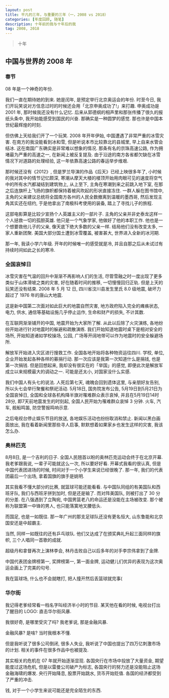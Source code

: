 ```yaml
---
layout: post
title: 平凡的三年，与重要的三年（一，2008 vs 2018）
categories: [年度回顾, 随笔]
description: 十年前的我与十年后的我
tag: 2008, 2018
---
```


> 十年

## 中国与世界的 2008 年

### 春节

08 年是一个神奇的年份.

我们一直在期待她的到来. 她是闰年, 是预定举行北京奥运会的年份. 时至今日, 我们开玩笑说对方信息过时的时候还会用「北京申奥成功了!」来打趣. 申奥成功是 2001 年, 那时候我还没有什么记忆. 后来从郭德纲的相声里和那张传播了很久的报纸头条中, 我开始能感受到国民的兴奋. 那确实是一种圆梦的感觉. 那也许是中国本世纪最辉煌的时刻.

但仿佛上天给我们开了一个玩笑. 2008 年开年伊始, 中国遭遇了非常严重的冰雪灾害. 在南方的我没能看到冰和雪, 但是听说本市比较靠北的县城里, 早上自来水管会结冰. 这在南国广东确实是非常难以想象的情况. 那条有名的京珠高速公路, 作为拥堵最为严重的高速之一, 在新闻上被反复提及. 由于沿途的南方各省都欠缺在冰雪情况下对道路的处理经验, 这一年依靠高速公路的春运举步维艰.

那时候还没有《2012》, 但是罗兰导演的作品《后天》已经上映很多年了, 小时候的我对其中的情节记忆颇深, 寒潮从摩天大楼的楼顶开始用肉眼可见的速度将空气中的所有水汽都凝结到建筑物上, 从上至下, 主角在寒潮到来之前跳入地下室, 在那之后连旗杆上飞扬的旗帜都保持着被风吹起的形状直接冻住. 一群人躲在图书馆中, 主角的父亲建议总统将全国南方各州的人民全数撤离到温暖的墨西哥, 然后发现主角其实还在纽约, 于是他拿出了南极科考使用的装备, 踏上了寻找儿子的旅程.

这部电影算是比较少宣扬个人英雄主义的一部片子. 主角的父亲并非史泰龙这样一个人拯救一切的孤胆英雄. 他只是一个气象学家, 他做好了他的本职工作. 他也是一个想要救他儿子的父亲, 像天底下绝大多数的父亲一样. 结局他们没有改变太多, 一家人重新团聚. 美国大部分国土遭到冰雪覆盖, 被害甚大, 世界进入全新的冰河期.

那一年, 我读小学六年级. 开年的时候唯一的感受就是冷, 并且自那之后从未试过有持续时间如此之长的寒冷.

### 全国哀悼日

冰雪灾害在气温的回升中渐渐不再影响人们的生活, 尽管雪融之时一度出现了更多类似于山体滑坡之类的灾害, 好在随着时间的推移, 一切慢慢回归正轨. 但是上天的玩笑还没有结束. 2008 年 5 月 12 日, 四川省汶川县发生里氏 8.0 级地震, 破坏力超过了 1976 年的唐山大地震.

这是新中国第二次面对如此巨大的地震自然灾害, 地方政府陷入完全的瘫痪状态, 电力, 供水, 通信等基础设施几乎停止运作, 生命和财产的损失, 不计其数.

在互联网渐渐铺开的中国, 地震开始为大家所了解. 从此以后除了火灾演练, 各地纷纷开始进行针对地震时的躲避和疏散演练. 我们开始知道地震时桌下是相对安全的场所, 开始知道诸如学校操场, 公园, 广场等开阔地带可以作为地震时的安全躲避场所.

解放军开始进入灾区进行搜救工作. 全国各地开始将各种物资运往四川. 学校, 单位, 企业开始发起各种各样的募捐行动. 那一次应该是我第一次知道什么是捐钱, 也是第一次捐钱. 但是回想起来, 我却没有很实在的「举国」的感觉, 即便此次是解放军成立以来规模最大的调动之一. 可能是还太小, 对国家没什么实感.

我们中国人有头七的说法. 人死后第七天, 魂魄会回到遗体这里, 与亲朋好友告别, 所以头七会举行聚餐和祭祀活动. 5月18日, 国务院发布公告, 5月19日到5月21日为全国哀悼日, 全国和全球各机构降半旗对罹难群众表示哀悼, 并且在5月19日14时28分, 即7天前地震发生的时刻起, 全国人民开始为罹难群众哀悼 3 分钟. 火车, 汽车, 舰船鸣笛, 防空警报鸣响示意.

之后电视台停止娱乐节目的放送, 各地娱乐活动也纷纷取消和禁止. 新闻以黑白画面放出, 我在看着新闻里那些寻人启事, 默默想着如果家乡也发生这样的灾害, 我该怎么办.

### 奥林匹克

8月8日, 是一个吉利的日子. 全国人民翘首以盼的奥林匹克运动会终于在北京开幕. 我老爹跟我说, 一辈子可能就这么一次, 所以要好好看. 开幕式我看的很认真, 但是中国代表团进场的时候, 时间对于一个小学生来说已经很晚了. 那一年, 我们的代表团最后一个出场, 拿着国旗的旗手是姚明.

其实我看不懂大部分的比赛, 就篮球可能还能看看. 与中国队同组的有美国队和西班牙队, 我们与西班牙拼到加时, 但是还是输了. 而对阵美国队, 则被打出了 30 分的分差. 在八强遇到了立陶宛, 中国男篮老八的命运还是没能在主场被改变. 那个被称为联盟第一中锋的男人, 也只能落寞地叉腰低头.

而国足, 也是一如既往. 那一年广州的那支足球队还没有更名恒大, 山东鲁能和北京国安还是中超霸主.

当然, 同样一如既往的还有乒乓球队. 他们又达成了在颁奖典礼升起三面同样的旗帜, 三个人唱同一首歌的成就.

超级丹和拿督再次上演林李会, 林丹击败自己以后多年的对手李宗伟拿到了金牌.

中国代表团金牌榜第一, 奖牌榜第一, 第一面金牌, 运动健儿们优异的表现为这次奥运会画上了完美的句号.

我在篮球场, 什么也不会就瞎打, 把人撞开然后丢篮球就完事(

### 华尔街

我记得老爹经常看一档名字叫经济半小时的节目. 某天他在看的时候, 电视台打出了醒目的 LOGO: 直击华尔街风暴.

我很好奇, 是哪里受灾了吗? 我老爹说, 那是金融风暴.

金融风暴? 是啥? 当时我根本不懂.

但是我听说了很多公司倒闭, 很多人失业, 我听说了中国也提出了四万亿刺激市场的计划. 相关的事件在很多作品中也被提及.

其实相关的危机在 07 年就开始逐渐显现. 各国央行在市场中投放了大量资金, 期望能度过这场危机, 但是以雷曼公司破产为标志, 各国央行的努力还是没能阻止这场金融海啸的爆发. 央行开始降息, 股票开始跳水, 货币开始贬值. 各国的经济都受到了严重的冲击.

钱, 对于一个小学生来说可能还是完全陌生的东西.

###
